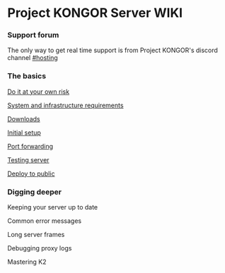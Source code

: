 # Project KONGOR Server WIKI

### Support forum

The only way to get real time support is from Project KONGOR's discord channel [#hosting](https://discord.com/channels/991034716360687637/1018466634408673340)

### The basics

[Do it at your own risk](basics/risks.md)

[System and infrastructure requirements](basics/system-and-infra.md)

[Downloads](basics/downloads.md)

[Initial setup](basics/initial-setup.md)

[Port forwarding](basics/port-forwarding.md)

[Testing server](basics/testing.md)

[Deploy to public](basics/deploy-to-public.md)


### Digging deeper

Keeping your server up to date

Common error messages

Long server frames

Debugging proxy logs

Mastering K2
